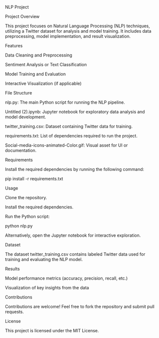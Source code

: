 NLP Project

Project Overview

This project focuses on Natural Language Processing (NLP) techniques, utilizing a Twitter dataset for analysis and model training. It includes data preprocessing, model implementation, and result visualization.

Features

Data Cleaning and Preprocessing

Sentiment Analysis or Text Classification

Model Training and Evaluation

Interactive Visualization (if applicable)

File Structure

nlp.py: The main Python script for running the NLP pipeline.

Untitled (2).ipynb: Jupyter notebook for exploratory data analysis and model development.

twitter_training.csv: Dataset containing Twitter data for training.

requirements.txt: List of dependencies required to run the project.

Social-media-icons-animated-Color.gif: Visual asset for UI or documentation.

Requirements

Install the required dependencies by running the following command:

pip install -r requirements.txt

Usage

Clone the repository.

Install the required dependencies.

Run the Python script:

python nlp.py

Alternatively, open the Jupyter notebook for interactive exploration.

Dataset

The dataset twitter_training.csv contains labeled Twitter data used for training and evaluating the NLP model.

Results

Model performance metrics (accuracy, precision, recall, etc.)

Visualization of key insights from the data

Contributions

Contributions are welcome! Feel free to fork the repository and submit pull requests.

License

This project is licensed under the MIT License.

